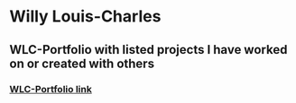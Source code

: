 # Willy Louis-Charles
## WLC-Portfolio with listed projects I have worked on or created with others


### [WLC-Portfolio link](https://spacejnk.github.io/WLC-Portfolio-New-3/)
